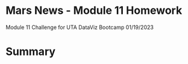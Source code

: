 # Mars News - Module 11 Homework
Module 11 Challenge for UTA DataViz Bootcamp
01/19/2023

# Summary
